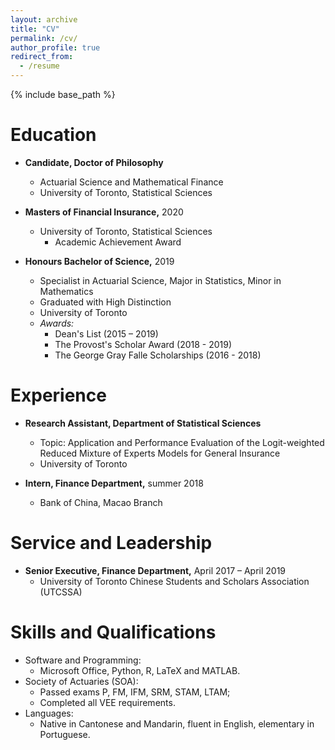 ```yaml
---
layout: archive
title: "CV"
permalink: /cv/
author_profile: true
redirect_from:
  - /resume
---
```


{% include base_path %}

Education
======
* **Candidate, Doctor of Philosophy**
  * Actuarial Science and Mathematical Finance
  * University of Toronto, Statistical Sciences
  
* **Masters of Financial Insurance,** 2020
  * University of Toronto, Statistical Sciences
    * Academic Achievement Award
  
* **Honours Bachelor of Science,** 2019
  * Specialist in Actuarial Science, Major in Statistics, Minor in Mathematics
  * Graduated with High Distinction
  * University of Toronto
  * *Awards:*
    * Dean's List (2015 – 2019)
    * The Provost's Scholar Award (2018 - 2019)
    * The George Gray Falle Scholarships (2016 - 2018)

Experience
======
* **Research Assistant, Department of Statistical Sciences**
  * Topic: Application and Performance Evaluation of the Logit-weighted Reduced Mixture of Experts Models for General Insurance
  * University of Toronto

* **Intern, Finance Department,** summer 2018
  * Bank of China, Macao Branch

Service and Leadership
======
* **Senior Executive, Finance Department,** April 2017 – April 2019
  * University of Toronto Chinese Students and Scholars Association (UTCSSA)
  
Skills and Qualifications
======
* Software and Programming:
  * Microsoft Office, Python, R, LaTeX and MATLAB.
* Society of Actuaries (SOA):
  * Passed exams P, FM, IFM, SRM, STAM, LTAM;
  * Completed all VEE requirements.
* Languages:
  * Native in Cantonese and Mandarin, fluent in English, elementary in Portuguese.
